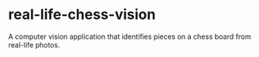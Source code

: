 # real-life-chess-vision
A computer vision application that identifies pieces on a chess board from real-life photos.
